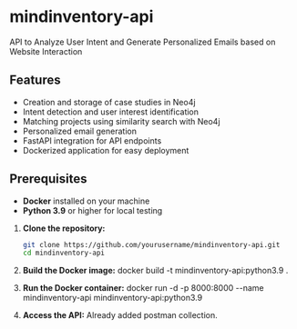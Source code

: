 # mindinventory-api
API to Analyze User Intent and Generate Personalized Emails based on Website Interaction

## Features
- Creation and storage of case studies in Neo4j
- Intent detection and user interest identification
- Matching projects using similarity search with Neo4j
- Personalized email generation
- FastAPI integration for API endpoints
- Dockerized application for easy deployment

## Prerequisites
- **Docker** installed on your machine
- **Python 3.9** or higher for local testing

1. **Clone the repository:**
   ```bash
   git clone https://github.com/yourusername/mindinventory-api.git
   cd mindinventory-api

2. **Build the Docker image:**
   docker build -t mindinventory-api:python3.9 .

3. **Run the Docker container:**
   docker run -d -p 8000:8000 --name mindinventory-api mindinventory-api:python3.9

4. **Access the API:**
   Already added postman collection. 


